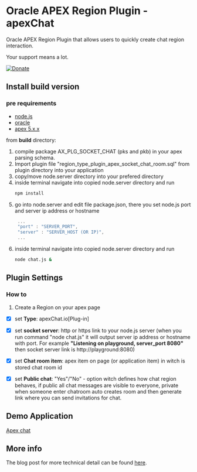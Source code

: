 # Oracle APEX Region Plugin - apexChat

Oracle APEX Region Plugin that allows users to quickly create chat region interaction.

Your support means a lot.

[![Donate](https://img.shields.io/badge/Donate-PayPal-green.svg)](https://www.paypal.me/isabolic99)

## Install build version
### pre requirements

- [node.js](https://nodejs.org)
- [oracle](https://www.oracle.com/downloads/index.html)
- [apex 5.x.x](http://www.oracle.com/technetwork/developer-tools/apex/overview/index.html)

from **build** directory:
1) compile package AX_PLG_SOCKET_CHAT (pks and pkb) in your apex parsing schema.
2) Import plugin file "region_type_plugin_apex_socket_chat_room.sql" from plugin directory into your application
3) copy/move node.server directory into your prefered directory
4) inside terminal navigate into copied node.server directory and run
   ```bash
   npm install
   ```
5) go into node.server and edit file package.json, there you set node.js port and server ip address or hostname
   ```javascript
    ...
    "port" : "SERVER_PORT",
    "server" : "SERVER_HOST (OR IP)",
    ...
   ```
6) inside terminal navigate into copied node.server directory and run
   ```bash
   node chat.js &
   ```

## Plugin Settings
### How to
1) Create a Region on your apex page
- [X] set **Type**: apexChat.io[Plug-in]
- [X] set **socket server**: http or https link to your node.js server (when you run command "node chat.js" it will output server ip address or hostname with port. For example **"Listening on playground, server_port 8080"** then socket server link is http://playground:8080)
- [X] set **Chat room item**: apex item on page (or application item) in witch is stored chat room id
- [X] set **Public chat**: "Yes"/"No" - option witch defines how chat region behaves, if public all chat messages are visible to everyone, private when someone enter chatroom auto creates room and then generate link where you can send invitations for chat.


## Demo Application

[Apex chat](https://apex.oracle.com/pls/apex/f?p=101959:16 "Apex chat homepage")

## More info
The blog post for more technical detail can be found [here](https://goo.gl/3jcE2R).

